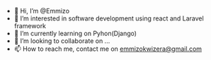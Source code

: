 - 👋 Hi, I’m @Emmizo
- 👀 I’m interested in software development using react and Laravel framework
- 🌱 I’m currently learning on Pyhon(Django)
- 💞️ I’m looking to collaborate on ...
- 📫 How to reach me,  contact me on emmizokwizera@gmail.com

<!---
Emmizo/Emmizo is a ✨ special ✨ repository because its `README.md` (this file) appears on your GitHub profile.
You can click the Preview link to take a look at your changes.
--->
